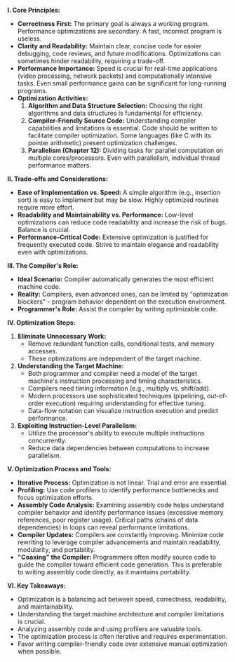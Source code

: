   

  

**I. Core Principles:**

- **Correctness First:** The primary goal is always a working program. Performance optimizations are secondary. A fast, incorrect program is useless.
- **Clarity and Readability:** Maintain clear, concise code for easier debugging, code reviews, and future modifications. Optimizations can sometimes hinder readability, requiring a trade-off.
- **Performance Importance:** Speed is crucial for real-time applications (video processing, network packets) and computationally intensive tasks. Even small performance gains can be significant for long-running programs.
- **Optimization Activities:**
    1. **Algorithm and Data Structure Selection:** Choosing the right algorithms and data structures is fundamental for efficiency.
    2. **Compiler-Friendly Source Code:** Understanding compiler capabilities and limitations is essential. Code should be written to facilitate compiler optimization. Some languages (like C with its pointer arithmetic) present optimization challenges.
    3. **Parallelism (Chapter 12):** Dividing tasks for parallel computation on multiple cores/processors. Even with parallelism, individual thread performance matters.

**II. Trade-offs and Considerations:**

- **Ease of Implementation vs. Speed:** A simple algorithm (e.g., insertion sort) is easy to implement but may be slow. Highly optimized routines require more effort.
- **Readability and Maintainability vs. Performance:** Low-level optimizations can reduce code readability and increase the risk of bugs. Balance is crucial.
- **Performance-Critical Code:** Extensive optimization is justified for frequently executed code. Strive to maintain elegance and readability even with optimizations.

**III. The Compiler's Role:**

- **Ideal Scenario:** Compiler automatically generates the most efficient machine code.
- **Reality:** Compilers, even advanced ones, can be limited by "optimization blockers" – program behavior dependent on the execution environment.
- **Programmer's Role:** Assist the compiler by writing optimizable code.

**IV. Optimization Steps:**

1. **Eliminate Unnecessary Work:**
    - Remove redundant function calls, conditional tests, and memory accesses.
    - These optimizations are independent of the target machine.
2. **Understanding the Target Machine:**
    - Both programmer and compiler need a model of the target machine's instruction processing and timing characteristics.
    - Compilers need timing information (e.g., multiply vs. shift/add).
    - Modern processors use sophisticated techniques (pipelining, out-of-order execution) requiring understanding for effective tuning.
    - Data-flow notation can visualize instruction execution and predict performance.
3. **Exploiting Instruction-Level Parallelism:**
    - Utilize the processor's ability to execute multiple instructions concurrently.
    - Reduce data dependencies between computations to increase parallelism.

**V. Optimization Process and Tools:**

- **Iterative Process:** Optimization is not linear. Trial and error are essential.
- **Profiling:** Use code profilers to identify performance bottlenecks and focus optimization efforts.
- **Assembly Code Analysis:** Examining assembly code helps understand compiler behavior and identify performance issues (excessive memory references, poor register usage). Critical paths (chains of data dependencies) in loops can reveal performance limitations.
- **Compiler Updates:** Compilers are constantly improving. Minimize code rewriting to leverage compiler advancements and maintain readability, modularity, and portability.
- **"Coaxing" the Compiler:** Programmers often modify source code to guide the compiler toward efficient code generation. This is preferable to writing assembly code directly, as it maintains portability.

**VI. Key Takeaways:**

- Optimization is a balancing act between speed, correctness, readability, and maintainability.
- Understanding the target machine architecture and compiler limitations is crucial.
- Analyzing assembly code and using profilers are valuable tools.
- The optimization process is often iterative and requires experimentation.
- Favor writing compiler-friendly code over extensive manual optimization when possible.